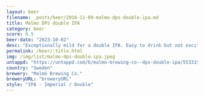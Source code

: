 ```yaml
---
layout: beer
filename: _posts/beer/2016-11-09-malmo-dps-double-ipa.md
title: Malmo DPS double IPA
category: beer
score: 6.5
beer-date: "2023-10-02"
desc: "Exceptionally mild for a double IPA. Easy to drink but not exciting"
permalink: /beer/:title.html
img: /img/list/malmo-dps-double-ipa.jpeg
untappd: "https://untappd.com/b/malmo-brewing-co--dps-double-ipa/5533154"
country: "Sweden"
brewery: "Malmö Brewing Co."
breweryURL: "breweryURL"
style: "IPA - Imperial / Double"
---
```

